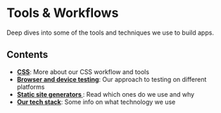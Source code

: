 # Tools & Workflows

Deep dives into some of the tools and techniques we use to build apps.

## Contents

- **[CSS](/playbooks/engineering/tools/css.md)**: More about our CSS workflow and tools
- **[Browser and device testing](/playbooks/engineering/tools/browser-device-testing.md)**: Our approach to testing on different platforms
- **[Static site generators ](/playbooks/engineering/tools/static-site-generators.md)**: Read which ones do we use and why
- **[Our tech stack](/playbooks/engineering/tools/tech-stack.md)**: Some info on what technology we use
